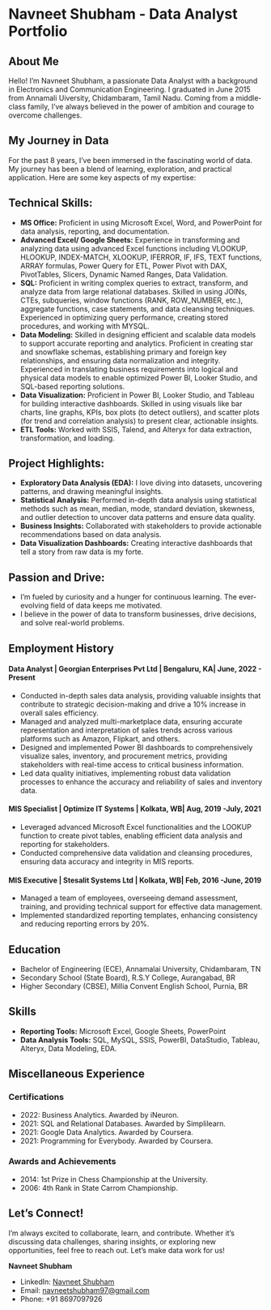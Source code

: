 # Navneet Shubham - Data Analyst Portfolio 

## About Me

Hello! I’m Navneet Shubham, a passionate Data Analyst with a background in Electronics and Communication Engineering. I graduated in June 2015 from Annamali Uiversity, Chidambaram, Tamil Nadu. Coming from a middle-class family, I’ve always believed in the power of ambition and courage to overcome challenges.

## My Journey in Data

For the past 8 years, I’ve been immersed in the fascinating world of data. My journey has been a blend of learning, exploration, and practical application. Here are some key aspects of my expertise:

## Technical Skills:

- **MS Office:** Proficient in using Microsoft Excel, Word, and PowerPoint for data analysis, reporting, and documentation.
- **Advanced Excel/ Google Sheets:** Experience in transforming and analyzing data using advanced Excel functions including VLOOKUP, HLOOKUP, INDEX-MATCH, XLOOKUP, IFERROR, IF, IFS, TEXT functions, ARRAY formulas, Power Query for ETL, Power Pivot with DAX, PivotTables, Slicers, Dynamic Named Ranges, Data Validation.
- **SQL:** Proficient in writing complex queries to extract, transform, and analyze data from large relational databases. Skilled in using JOINs, CTEs, subqueries, window functions (RANK, ROW_NUMBER, etc.), aggregate functions, case statements, and data cleansing techniques. Experienced in optimizing query performance, creating stored procedures, and working with MYSQL.
- **Data Modeling:** Skilled in designing efficient and scalable data models to support accurate reporting and analytics. Proficient in creating star and snowflake schemas, establishing primary and foreign key relationships, and ensuring data normalization and integrity. Experienced in translating business requirements into logical and physical data models to enable optimized Power BI, Looker Studio, and SQL-based reporting solutions.
- **Data Visualization:** Proficient in Power BI, Looker Studio, and Tableau for building interactive dashboards. Skilled in using visuals like bar charts, line graphs, KPIs, box plots (to detect outliers), and scatter plots (for trend and correlation analysis) to present clear, actionable insights.
- **ETL Tools:** Worked with SSIS, Talend, and Alteryx for data extraction, transformation, and loading.

## Project Highlights:

- **Exploratory Data Analysis (EDA):** I love diving into datasets, uncovering patterns, and drawing meaningful insights.
- **Statistical Analysis:** Performed in-depth data analysis using statistical methods such as mean, median, mode, standard deviation, skewness, and outlier detection to uncover data patterns and ensure data quality.
- **Business Insights:** Collaborated with stakeholders to provide actionable recommendations based on data analysis.
- **Data Visualization Dashboards:** Creating interactive dashboards that tell a story from raw data is my forte.

## Passion and Drive:

- I’m fueled by curiosity and a hunger for continuous learning. The ever-evolving field of data keeps me motivated.
- I believe in the power of data to transform businesses, drive decisions, and solve real-world problems.

## Employment History

#### Data Analyst | Georgian Enterprises Pvt Ltd | Bengaluru, KA| June, 2022 - Present

- Conducted in-depth sales data analysis, providing valuable insights that contribute to strategic decision-making and drive a 10% increase in overall sales efficiency.
- Managed and analyzed multi-marketplace data, ensuring accurate representation and interpretation of sales trends across various platforms such as Amazon, Flipkart, and others.
- Designed and implemented Power BI dashboards to comprehensively visualize sales, inventory, and procurement metrics, providing stakeholders with real-time access to critical business information.
- Led data quality initiatives, implementing robust data validation processes to enhance the accuracy and reliability of sales and inventory data.

#### MIS Specialist | Optimize IT Systems | Kolkata, WB| Aug, 2019 -July, 2021

- Leveraged advanced Microsoft Excel functionalities and the LOOKUP function to create pivot tables, enabling efficient data analysis and reporting for stakeholders.
- Conducted comprehensive data validation and cleansing procedures, ensuring data accuracy and integrity in MIS reports.

#### MIS Executive | Stesalit Systems Ltd | Kolkata, WB| Feb, 2016 -June, 2019

- Managed a team of employees, overseeing demand assessment, training, and providing technical support for effective data management.
- Implemented standardized reporting templates, enhancing consistency and reducing reporting errors by 20%.

## Education

- Bachelor of Engineering (ECE), Annamalai University, Chidambaram, TN
- Secondary School (State Board), R.S.Y College, Aurangabad, BR
- Higher Secondary (CBSE), Millia Convent English School, Purnia, BR

## Skills

- **Reporting Tools:** Microsoft Excel, Google Sheets, PowerPoint
- **Data Analysis Tools:** SQL, MySQL, SSIS, PowerBI, DataStudio, Tableau, Alteryx, Data Modeling, EDA.

## Miscellaneous Experience

### Certifications

- 2022: Business Analytics. Awarded by iNeuron.
- 2021: SQL and Relational Databases. Awarded by Simplilearn.
- 2021: Google Data Analytics. Awarded by Coursera.
- 2021: Programming for Everybody. Awarded by Coursera.

### Awards and Achievements

- 2014: 1st Prize in Chess Championship at the University.
- 2006: 4th Rank in State Carrom Championship.

## Let’s Connect!

I’m always excited to collaborate, learn, and contribute. Whether it’s discussing data challenges, sharing insights, or exploring new opportunities, feel free to reach out. Let’s make data work for us!

**Navneet Shubham**
- LinkedIn: [Navneet Shubham](https://www.linkedin.com/in/navneet1994/)
- Email: [navneetshubham97@gmail.com](mailto:navneetshubham@example.com)
- Phone: +91 8697097926

